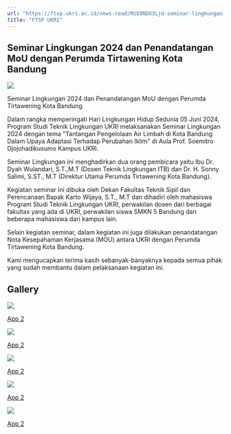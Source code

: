 ```yaml
---
url: "https://ftsp.ukri.ac.id/news-read/MzE0NDU3LjU-seminar-lingkungan-2024-dan-penandatangan-mou-dengan-perumda-tirtawening-kota-bandung"
title: "FTSP UKRI"
---
```


## Seminar Lingkungan 2024 dan Penandatangan MoU dengan Perumda Tirtawening Kota Bandung

![](https://ftsp.ukri.ac.id/storage/upload/file/berita/thumbnail/file_1717662952_seminar_lingkungan_2024_dan_penandatangan_mou_dengan_perumda_tirtawening_kota_bandung.jpg)

Seminar Lingkungan 2024 dan Penandatangan MoU dengan Perumda Tirtawening Kota Bandung



Dalam rangka memperingati Hari Lingkungan Hidup Sedunia 05 Juni 2024, Program Studi Teknik Lingkungan UKRI melaksanakan Seminar Lingkungan 2024 dengan tema "Tantangan Pengelolaan Air Limbah di Kota Bandung Dalam Upaya Adaptasi Terhadap Perubahan Iklim" di Aula Prof. Soemitro Djojohadikusumo Kampus UKRI.

Seminar Lingkungan ini menghadirkan dua orang pembicara yaitu Ibu Dr. Dyah Wulandari, S.T.,M.T (Dosen Teknik Lingkungan ITB) dan Dr. H. Sonny Salimi, S.ST., M.T (Direktur Utama Perumda Tirtawening Kota Bandung).

Kegiatan seminar ini dibuka oleh Dekan Fakultas Teknik Sipil dan Perencanaan Bapak Karto Wijaya, S.T., M.T dan dihadiri oleh mahasiswa Program Studi Teknik Lingkungan UKRI, perwakilan dosen dari berbagai fakultas yang ada di UKRI, perwakilan siswa SMKN 5 Bandung dan beberapa mahasiswa dari kampus lain.

Selain kegiatan seminar, dalam kegiatan ini juga dilakukan penandatangan Nota Kesepahaman Kerjasama (MOU) antara UKRI dengan Perumda Tirtawening Kota Bandung.

Kami mengucapkan terima kasih sebanyak-banyaknya kepada semua pihak yang sudah membantu dalam pelaksanaan kegiatan ini.

## Gallery

![](https://ftsp.ukri.ac.id/storage/upload/file/berita/gallery/berita_1717662952IMG_7051.jpg)

[App 2](https://ftsp.ukri.ac.id/storage/upload/file/berita/gallery/berita_1717662952IMG_7051.jpg "App 2")

![](https://ftsp.ukri.ac.id/storage/upload/file/berita/gallery/berita_1717662952IMG_7052.jpg)

[App 2](https://ftsp.ukri.ac.id/storage/upload/file/berita/gallery/berita_1717662952IMG_7052.jpg "App 2")

![](https://ftsp.ukri.ac.id/storage/upload/file/berita/gallery/berita_1717662952IMG_7053.jpg)

[App 2](https://ftsp.ukri.ac.id/storage/upload/file/berita/gallery/berita_1717662952IMG_7053.jpg "App 2")

![](https://ftsp.ukri.ac.id/storage/upload/file/berita/gallery/berita_1717662952IMG_7056.jpg)

[App 2](https://ftsp.ukri.ac.id/storage/upload/file/berita/gallery/berita_1717662952IMG_7056.jpg "App 2")

![](https://ftsp.ukri.ac.id/storage/upload/file/berita/gallery/berita_1717662952IMG_7058.jpg)

[App 2](https://ftsp.ukri.ac.id/storage/upload/file/berita/gallery/berita_1717662952IMG_7058.jpg "App 2")